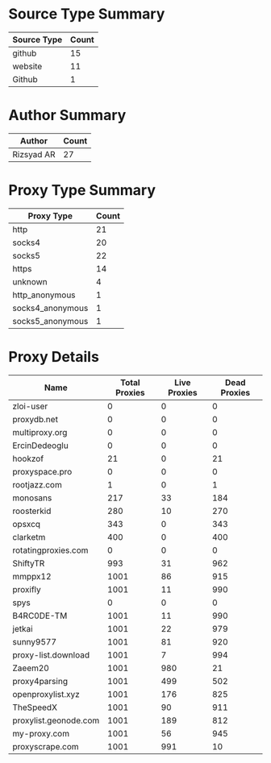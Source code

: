 # Source Type Summary

| Source Type | Count |
|-------------|-------|
| github | 15 |
| website | 11 |
| Github | 1 |


# Author Summary

| Author | Count |
|--------|-------|
| Rizsyad AR | 27 |


# Proxy Type Summary

| Proxy Type | Count |
|------------|-------|
| http | 21 |
| socks4 | 20 |
| socks5 | 22 |
| https | 14 |
| unknown | 4 |
| http_anonymous | 1 |
| socks4_anonymous | 1 |
| socks5_anonymous | 1 |


# Proxy Details

| Name | Total Proxies | Live Proxies | Dead Proxies |
|------|---------------|--------------|---------------|
| zloi-user | 0 | 0 | 0 |
| proxydb.net | 0 | 0 | 0 |
| multiproxy.org | 0 | 0 | 0 |
| ErcinDedeoglu | 0 | 0 | 0 |
| hookzof | 21 | 0 | 21 |
| proxyspace.pro | 0 | 0 | 0 |
| rootjazz.com | 1 | 0 | 1 |
| monosans | 217 | 33 | 184 |
| roosterkid | 280 | 10 | 270 |
| opsxcq | 343 | 0 | 343 |
| clarketm | 400 | 0 | 400 |
| rotatingproxies.com | 0 | 0 | 0 |
| ShiftyTR | 993 | 31 | 962 |
| mmppx12 | 1001 | 86 | 915 |
| proxifly | 1001 | 11 | 990 |
| spys | 0 | 0 | 0 |
| B4RC0DE-TM | 1001 | 11 | 990 |
| jetkai | 1001 | 22 | 979 |
| sunny9577 | 1001 | 81 | 920 |
| proxy-list.download | 1001 | 7 | 994 |
| Zaeem20 | 1001 | 980 | 21 |
| proxy4parsing | 1001 | 499 | 502 |
| openproxylist.xyz | 1001 | 176 | 825 |
| TheSpeedX | 1001 | 90 | 911 |
| proxylist.geonode.com | 1001 | 189 | 812 |
| my-proxy.com | 1001 | 56 | 945 |
| proxyscrape.com | 1001 | 991 | 10 |
